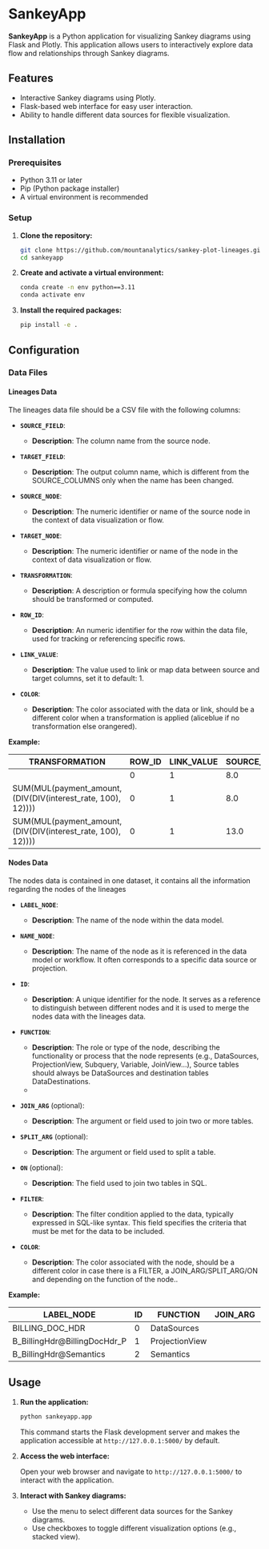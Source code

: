 # SankeyApp

**SankeyApp** is a Python application for visualizing Sankey diagrams using Flask and Plotly. This application allows users to interactively explore data flow and relationships through Sankey diagrams.

## Features

- Interactive Sankey diagrams using Plotly.
- Flask-based web interface for easy user interaction.
- Ability to handle different data sources for flexible visualization.

## Installation

### Prerequisites

- Python 3.11 or later
- Pip (Python package installer)
- A virtual environment is recommended

### Setup

1. **Clone the repository:**

    ```bash
    git clone https://github.com/mountanalytics/sankey-plot-lineages.git
    cd sankeyapp
    ```

2. **Create and activate a virtual environment:**

    ```bash
    conda create -n env python==3.11
    conda activate env
    ```

3. **Install the required packages:**

    ```bash
    pip install -e .
    ```

## Configuration

### Data Files

#### Lineages Data

The lineages data file should be a CSV file with the following columns:


- **`SOURCE_FIELD`**: 
  - **Description**: The column name from the source node.

- **`TARGET_FIELD`**: 
  - **Description**: The output column name, which is different from the SOURCE_COLUMNS only when the name has been changed.
 
- **`SOURCE_NODE`**: 
  - **Description**: The numeric identifier or name of the source node in the context of data visualization or flow.

- **`TARGET_NODE`**: 
  - **Description**: The numeric identifier or name of the node in the context of data visualization or flow.

- **`TRANSFORMATION`**: 
  - **Description**: A description or formula specifying how the column should be transformed or computed.

- **`ROW_ID`**: 
  - **Description**: An numeric identifier for the row within the data file, used for tracking or referencing specific rows.

- **`LINK_VALUE`**: 
  - **Description**: The value used to link or map data between source and target columns, set it to default: 1.

- **`COLOR`**: 
  - **Description**: The color associated with the data or link, should be a different color when a transformation is applied (aliceblue if no transformation else orangered).


**Example:**

| TRANSFORMATION                                               | ROW_ID | LINK_VALUE | SOURCE_NODE | TARGET_NODE | SOURCE_FIELD | TARGET_FIELD | COLOR    |
|--------------------------------------------------------------|-----------|--------|------------|-------------|-------------|--------------|--------------|
|                                                              | 0      | 1          | 8.0         | 12          | loan_id      | loan_id      | aliceblue|
|SUM(MUL(payment_amount, (DIV(DIV(interest_rate, 100), 12))))  | 0      | 1          | 8.0         | 12          | payment_amount| total_interest| orangered|
|SUM(MUL(payment_amount, (DIV(DIV(interest_rate, 100), 12))))  | 0      | 1          | 13.0        | 12          | interest_rate | total_interest| orangered|

#### Nodes Data

The nodes data is contained in one dataset, it contains all the information regarding the nodes of the lineages

- **`LABEL_NODE`**: 
  - **Description**: The name of the node within the data model.
 
- **`NAME_NODE`**: 
  - **Description**: The name of the node as it is referenced in the data model or workflow. It often corresponds to a specific data source or projection.

- **`ID`**: 
  - **Description**: A unique identifier for the node. It serves as a reference to distinguish between different nodes and it is used to merge the nodes data with the lineages data.

- **`FUNCTION`**: 
  - **Description**: The role or type of the node, describing the functionality or process that the node represents (e.g., DataSources, ProjectionView, Subquery, Variable, JoinView...), Source tables should always be DataSources and destination tables DataDestinations.
  - 
- **`JOIN_ARG`** (optional): 
  - **Description**: The argument or field used to join two or more tables.
 
- **`SPLIT_ARG`** (optional): 
  - **Description**: The argument or field used to split a table.
 
- **`ON`** (optional): 
  - **Description**: The field used to join two tables in SQL.

- **`FILTER`**: 
  - **Description**: The filter condition applied to the data, typically expressed in SQL-like syntax. This field specifies the criteria that must be met for the data to be included.

- **`COLOR`**: 
  - **Description**: The color associated with the node, should be a different color in case there is a FILTER, a JOIN_ARG/SPLIT_ARG/ON and depending on the function of the node..

**Example:**


| LABEL_NODE               | ID  | FUNCTION        | JOIN_ARG | NAME_NODE        | FILTER | COLOR |
|--------------------------|-----|-----------------|----------|------------------|--------|-------|
| BILLING_DOC_HDR           | 0   | DataSources     |          | BILLING_DOC_HDR  |        | black |
| B_BillingHdr@BillingDocHdr_P | 1   | ProjectionView  |          | BillingDocHdr_P  |        | black |
| B_BillingHdr@Semantics    | 2   | Semantics       |          | Semantics        |        | black |




## Usage

1. **Run the application:**

    ```bash
    python sankeyapp.app
    ```

    This command starts the Flask development server and makes the application accessible at `http://127.0.0.1:5000/` by default.

2. **Access the web interface:**

    Open your web browser and navigate to `http://127.0.0.1:5000/` to interact with the application.

3. **Interact with Sankey diagrams:**

    - Use the menu to select different data sources for the Sankey diagrams.
    - Use checkboxes to toggle different visualization options (e.g., stacked view).

